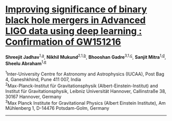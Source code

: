 # [Improving significance of binary black hole mergers in Advanced LIGO data using deep learning : Confirmation of GW151216](https://arxiv.org/abs/2010.08584)
**Shreejit Jadhav**<sup>1,[a](https://orcid.org/0000-0003-0554-0084)</sup>, **Nikhil Mukund**<sup>2,1,[b](https://orcid.org/0000-0002-8666-9156)</sup>, **Bhooshan Gadre**<sup>3,1,[c](https://orcid.org/0000-0002-1534-9761)</sup>, **Sanjit Mitra**<sup>1,[d](https://orcid.org/0000-0002-0800-4626)</sup>, **Sheelu Abraham**<sup>1,[e](https://orcid.org/0000-0001-9524-2739)</sup>


<sup>1</sup>Inter-University Centre for Astronomy and Astrophysics (IUCAA), Post Bag 4, Ganeshkhind, Pune 411 007, India  
<sup>2</sup>Max-Planck-Institut f&uuml;r Gravitationsphysik (Albert-Einstein-Institut) and Institut f&uuml;r Gravitationsphysik, Leibniz Universit&auml;t Hannover, Callinstraße 38, 30167 Hannover, Germany  
<sup>3</sup>Max Planck Institute for Gravitational Physics (Albert Einstein Institute), Am M&uuml;hlenberg 1, D-14476 Potsdam-Golm, Germany  

---
